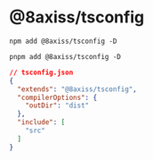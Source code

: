 # @8axiss/tsconfig

```
npm add @8axiss/tsconfig -D
```
```
pnpm add @8axiss/tsconfig -D
```

```json
// tsconfig.json
{
  "extends": "@8axiss/tsconfig",
  "compilerOptions": {
    "outDir": "dist"
  },
  "include": [
    "src"
  ]
}
```